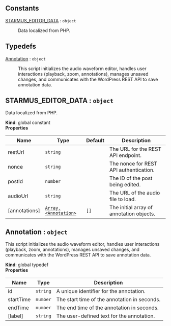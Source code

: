 ## Constants

<dl>
<dt><a href="#STARMUS_EDITOR_DATA">STARMUS_EDITOR_DATA</a> : <code>object</code></dt>
<dd><p>Data localized from PHP.</p>
</dd>
</dl>

## Typedefs

<dl>
<dt><a href="#Annotation">Annotation</a> : <code>object</code></dt>
<dd><p>This script initializes the audio waveform editor, handles user interactions
(playback, zoom, annotations), manages unsaved changes, and communicates with the
WordPress REST API to save annotation data.</p>
</dd>
</dl>

<a name="STARMUS_EDITOR_DATA"></a>

## STARMUS\_EDITOR\_DATA : <code>object</code>

Data localized from PHP.

**Kind**: global constant  
**Properties**

| Name | Type | Default | Description |
| --- | --- | --- | --- |
| restUrl | <code>string</code> |  | The URL for the REST API endpoint. |
| nonce | <code>string</code> |  | The nonce for REST API authentication. |
| postId | <code>number</code> |  | The ID of the post being edited. |
| audioUrl | <code>string</code> |  | The URL of the audio file to load. |
| [annotations] | [<code>Array.&lt;Annotation&gt;</code>](#Annotation) | <code>[]</code> | The initial array of annotation objects. |

<a name="Annotation"></a>

## Annotation : <code>object</code>

This script initializes the audio waveform editor, handles user interactions
(playback, zoom, annotations), manages unsaved changes, and communicates with the
WordPress REST API to save annotation data.

**Kind**: global typedef  
**Properties**

| Name | Type | Description |
| --- | --- | --- |
| id | <code>string</code> | A unique identifier for the annotation. |
| startTime | <code>number</code> | The start time of the annotation in seconds. |
| endTime | <code>number</code> | The end time of the annotation in seconds. |
| [label] | <code>string</code> | The user-defined text for the annotation. |

